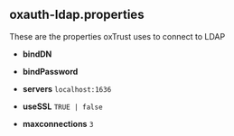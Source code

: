 
## oxauth-ldap.properties

These are the properties oxTrust uses to connect to LDAP

 * __bindDN__

 * __bindPassword__

 * __servers__ `localhost:1636`

 * __useSSL__ `TRUE | false`

 * __maxconnections__ `3`

